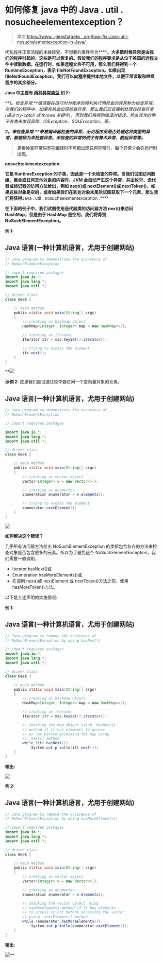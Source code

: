 # 如何修复 java 中的 Java . util . nosucheelementexception？

> 原文:[https://www . geesforgeks . org/how-fix-Java-util-nosuchelementexception-in-Java/](https://www.geeksforgeeks.org/how-to-fix-java-util-nosuchelementexception-in-java/)

扰乱程序正常流程的未被接受、不想要的事件称为[](https://www.geeksforgeeks.org/exceptions-in-java/)****。**大多数时候异常是由我们的程序引起的，这些是可以恢复的。假设我们的程序要求是从位于美国的远程文件中读取数据。在运行时，如果远程文件不可用，那么我们将得到一个 RuntimeException，表示 fileNotFoundException。如果出现 fileNotFoundException，我们可以向程序提供本地文件，以便正常读取和继续程序的其余部分。**

****Java 中主要有** [**两种异常类型**](https://www.geeksforgeeks.org/checked-vs-unchecked-exceptions-in-java/) **如下:****

****1。检查异常:**编译器在运行时为程序的顺利执行而检查的异常称为检查异常。在我们的程序中，如果有机会出现检查异常，那么我们应该强制处理该检查异常(通过 try-catch 或 throws 关键字)，否则我们将得到编译时错误。检查异常的例子有*类未发现异常、IOException、SQLException、*等。**

****2。未检查异常:**未被编译器检查的异常，无论程序员是否处理这种类型的异常，都被称为未检查异常。未检查的*异常的例子有算术异常、数组异常等。***

> **是否检查异常只有在编译时不可能出现任何异常时，每个异常才会在运行时出现。**

****nosuchtelementexception:****

**它是 RuntimeException 的子类，因此是一个未检查的异常。当我们试图访问数组、集合或任何其他对象的内容时，JVM 会自动产生这个异常，并由枚举、迭代器或标记器的访问方法给出，例如 next()或 nextElement()或 nextToken()，如果这些对象是空的，或者如果我们在到达对象末尾后试图获取下一个元素，那么我们将获得**Java . util . nosucheelementexception .****

**在下面的例子中，我们试图使用迭代器类的访问器方法 next()来访问 HashMap，但是由于 HashMap 是空的，我们将得到 NoSuchElementException。**

****例 1:****

## **Java 语言(一种计算机语言，尤用于创建网站)**

```java
// Java program to demonstrate the occurence of
// NoSuchElementException

// import required packages
import java.io.*;
import java.lang.*;
import java.util.*;

// driver class
class Geek {

    // main method
    public static void main(String[] args)
    {
        // creating an hashmap object
        HashMap<Integer, Integer> map = new HashMap<>();

        // creating an iterator
        Iterator itr = map.keySet().iterator();

        // trying to access the element
        itr.next();
    }
}
```

 **![](img/5328e7a669f76055a36f14bb27e079bb.png)

**示例 2:** 这里我们尝试通过枚举器访问一个空向量对象的元素。

## Java 语言(一种计算机语言，尤用于创建网站)

```java
// Java program to demonstrate the occurence of
// NoSuchElementException

// import required packages

import java.io.*;
import java.lang.*;
import java.util.*;

// driver class
class Geek {

    // main method
    public static void main(String[] args)
    {
        // creating an vector object
        Vector<Integer> v = new Vector<>();

        // creating an enumertor
        Enumeration enumerator = v.elements();

        // trying to access the element
        enumerator.nextElement();
    }
}
```

![](img/7c45d18a3e24be3c8e4f9f5aca8724cc.png)

**如何解决这个错误？**

几乎所有访问器方法给出 NoSuchElementException 的类都包含各自的方法来检查对象是否包含更多的元素。所以为了避免这个 NoSuchElementException，我们需要一直调用，

*   Iterator.hasNext()或
*   Enumeration.hasMoreElements()或
*   在调用 next()或 nextElement 或 nextToken()方法之前，使用 hasMoreToken()方法。

以下是上述声明的实施情况:

**例 1:**

## Java 语言(一种计算机语言，尤用于创建网站)

```java
// Java program to remove the occurence of
// NoSuchElementException by using hasNext()

// import required packages
import java.io.*;
import java.lang.*;
import java.util.*;

// driver class
class Geek {

    // main method
    public static void main(String[] args)
    {
        // creating an hashmap object
        HashMap<Integer, Integer> map = new HashMap<>();

        // creating an iterator
        Iterator itr = map.keySet().iterator();

        // checking the map object using .hasNext()
        // method if it has elements to access
        // or not before accessing the map using
        // .next() method
        while (itr.hasNext())
            System.out.println(itr.next());
    }
}
```

**输出:**

![](img/511153d04cfcefacb135e434fe8e654f.png)

**例 2:**

## Java 语言(一种计算机语言，尤用于创建网站)

```java
// Java program to remove the occurence of
// NoSuchElementException by using hasMoreElements()

// import required packages
import java.io.*;
import java.lang.*;
import java.util.*;

// driver class
class Geek {

    // main method
    public static void main(String[] args)
    {
        // creating an vector object
        Vector<Integer> v = new Vector<>();

        // creating an enumertor
        Enumeration enumerator = v.elements();

        // Checking the vector object using
        // hasMorelements method if it has elements
        // to access or not before accessing the vector
        // using .nextElement() method
        while (enumerator.hasMoreElements())
            System.out.println(enumerator.nextElement());
    }
}
```

**输出:**

![](img/511153d04cfcefacb135e434fe8e654f.png)**